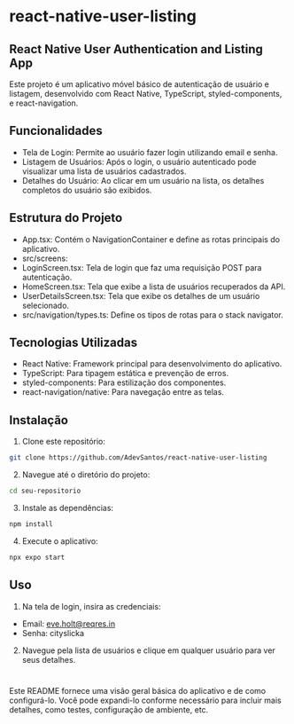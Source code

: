 # react-native-user-listing

## React Native User Authentication and Listing App

Este projeto é um aplicativo móvel básico de autenticação de usuário e listagem, desenvolvido com React Native, TypeScript, styled-components, e react-navigation.

## Funcionalidades

- Tela de Login: Permite ao usuário fazer login utilizando email e senha.
- Listagem de Usuários: Após o login, o usuário autenticado pode visualizar uma lista de usuários cadastrados.
- Detalhes do Usuário: Ao clicar em um usuário na lista, os detalhes completos do usuário são exibidos.

## Estrutura do Projeto

- App.tsx: Contém o NavigationContainer e define as rotas principais do aplicativo.
- src/screens:
- LoginScreen.tsx: Tela de login que faz uma requisição POST para autenticação.
- HomeScreen.tsx: Tela que exibe a lista de usuários recuperados da API.
- UserDetailsScreen.tsx: Tela que exibe os detalhes de um usuário selecionado.
- src/navigation/types.ts: Define os tipos de rotas para o stack navigator.

## Tecnologias Utilizadas

- React Native: Framework principal para desenvolvimento do aplicativo.
- TypeScript: Para tipagem estática e prevenção de erros.
- styled-components: Para estilização dos componentes.
- react-navigation/native: Para navegação entre as telas.

## Instalação

1. Clone este repositório:

```bash
git clone https://github.com/AdevSantos/react-native-user-listing
```

2. Navegue até o diretório do projeto:

```bash
cd seu-repositorio
```

3. Instale as dependências:

```bash
npm install
```

4. Execute o aplicativo:

```bash
npx expo start
```

## Uso

1. Na tela de login, insira as credenciais:

 - Email: eve.holt@reqres.in
 - Senha: cityslicka

2. Navegue pela lista de usuários e clique em qualquer usuário para ver seus detalhes.

#

Este README fornece uma visão geral básica do aplicativo e de como configurá-lo. Você pode expandi-lo conforme necessário para incluir mais detalhes, como testes, configuração de ambiente, etc.
